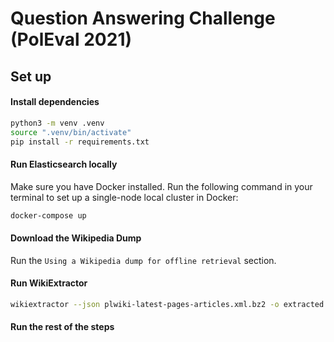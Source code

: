 # Question Answering Challenge (PolEval 2021)

## Set up

#### Install dependencies

```bash
python3 -m venv .venv
source ".venv/bin/activate"
pip install -r requirements.txt
```

#### Run Elasticsearch locally

Make sure you have Docker installed. Run the following command in your terminal to set up a single-node local cluster in Docker:

```bash
docker-compose up
```

#### Download the Wikipedia Dump

Run the `Using a Wikipedia dump for offline retrieval` section.

#### Run WikiExtractor

```bash
wikiextractor --json plwiki-latest-pages-articles.xml.bz2 -o extracted
```

#### Run the rest of the steps
